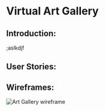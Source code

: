 # Virtual Art Gallery

## Introduction:

;aslkdjf 


## User Stories:


## Wireframes:

![Art Gallery wireframe]()

